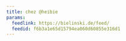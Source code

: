 ```yaml
---
title: chez @heibie
params:
  feedlink: https://bielinski.de/feed/
  feedid: f6b3a1e65d15794ea060d60855e316d1
---
```

